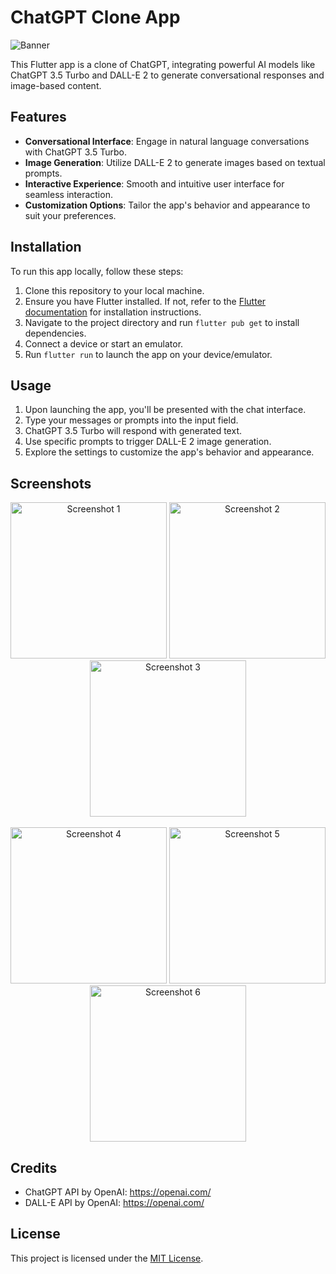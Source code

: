 # ChatGPT Clone App

![Banner](/banner/banner.png)

This Flutter app is a clone of ChatGPT, integrating powerful AI models like ChatGPT 3.5 Turbo and DALL-E 2 to generate conversational responses and image-based content.

## Features

- **Conversational Interface**: Engage in natural language conversations with ChatGPT 3.5 Turbo.
- **Image Generation**: Utilize DALL-E 2 to generate images based on textual prompts.
- **Interactive Experience**: Smooth and intuitive user interface for seamless interaction.
- **Customization Options**: Tailor the app's behavior and appearance to suit your preferences.

## Installation

To run this app locally, follow these steps:

1. Clone this repository to your local machine.
2. Ensure you have Flutter installed. If not, refer to the [Flutter documentation](https://flutter.dev/docs/get-started/install) for installation instructions.
3. Navigate to the project directory and run `flutter pub get` to install dependencies.
4. Connect a device or start an emulator.
5. Run `flutter run` to launch the app on your device/emulator.

## Usage

1. Upon launching the app, you'll be presented with the chat interface.
2. Type your messages or prompts into the input field.
3. ChatGPT 3.5 Turbo will respond with generated text.
4. Use specific prompts to trigger DALL-E 2 image generation.
5. Explore the settings to customize the app's behavior and appearance.

## Screenshots

<div align="center">
    <img src="/screenshots/screenshot1.png" alt="Screenshot 1" width="250"/>
    <img src="/screenshots/screenshot2.png" alt="Screenshot 2" width="250"/>
    <img src="/screenshots/screenshot3.png" alt="Screenshot 3" width="250"/>
</div>
<br/>
<div align="center">
    <img src="/screenshots/screenshot4.png" alt="Screenshot 4" width="250"/>
    <img src="/screenshots/screenshot5.png" alt="Screenshot 5" width="250"/>
    <img src="/screenshots/screenshot6.png" alt="Screenshot 6" width="250"/>
</div>

## Credits

- ChatGPT API by OpenAI: https://openai.com/
- DALL-E API by OpenAI: https://openai.com/

## License

This project is licensed under the [MIT License](LICENSE).
